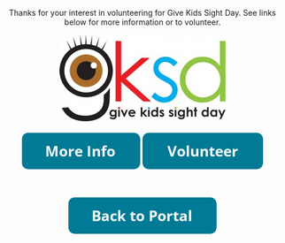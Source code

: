 
<html lang="en">

<head>
<style>
#button1{
width: 300px;
height: 40px;

}
#button2{
width: 300px;
height: 40px;
}
  
  #button1 , #button2 {
display:inline-block;
/* additional code */
}
</style>

<meta charset="utf-8">
<meta name="Give Kids Sight Day">

<title>Give Kids Sight Day</title>
</head>
<body>
<center>
  <p>Thanks for your interest in volunteering for Give Kids Sight Day. See links below for more information or to volunteer.</p>
  <img src="Images/GKSDLogo.jpg">
 <p><a href="https://www.childrenfirstpa.org/resource/give-kids-sight-day/"><img src="Images/button_more-info.png" alt="More Info"></a>
 <a href="https://www.signupgenius.com/go/4090849aaaa22aaff2-give6"><img src="Images/button_volunteer.png" alt="
   Volunteer"></a></p>
  <p><br><br>
    <a href="https://volunteer.readby4th.org/"><img src="Images/button_back-to-portal.png"></a>
